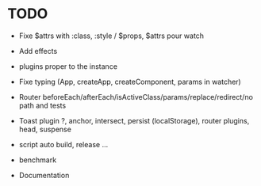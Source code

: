 # TODO

- Fixe $attrs with :class, :style / $props, $attrs pour watch
- Add effects
- plugins proper to the instance
- Fixe typing (App, createApp, createComponent, params in watcher)

- Router beforeEach/afterEach/isActiveClass/params/replace/redirect/no path and tests
- Toast plugin ?, anchor, intersect, persist (localStorage), router plugins, head, suspense

- script auto build, release ...
- benchmark
- Documentation
